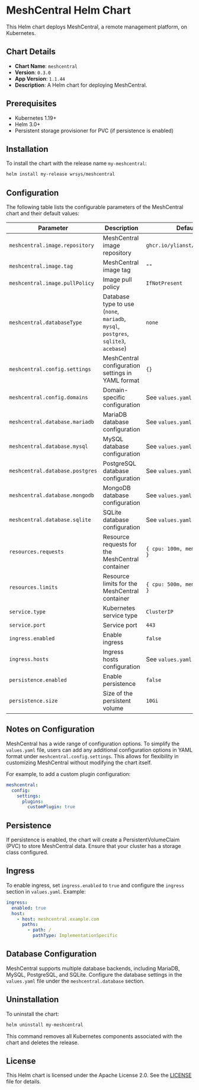 # MeshCentral Helm Chart

This Helm chart deploys MeshCentral, a remote management platform, on Kubernetes.

## Chart Details

- **Chart Name**: `meshcentral`
- **Version**: `0.3.0`
- **App Version**: `1.1.44`
- **Description**: A Helm chart for deploying MeshCentral.

## Prerequisites

- Kubernetes 1.19+
- Helm 3.0+
- Persistent storage provisioner for PVC (if persistence is enabled)

## Installation

To install the chart with the release name `my-meshcentral`:

```sh
helm install my-release wrsys/meshcentral
```

## Configuration

The following table lists the configurable parameters of the MeshCentral chart and their default values:

| Parameter                          | Description                                                                 | Default                     |
|------------------------------------|-----------------------------------------------------------------------------|-----------------------------|
| `meshcentral.image.repository`    | MeshCentral image repository                                               | `ghcr.io/ylianst/meshcentral` |
| `meshcentral.image.tag`           | MeshCentral image tag                                                      | `""`                      |
| `meshcentral.image.pullPolicy`    | Image pull policy                                                          | `IfNotPresent`             |
| `meshcentral.databaseType`        | Database type to use (`none`, `mariadb`, `mysql`, `postgres`, `sqlite3`, `acebase`) | `none`                     |
| `meshcentral.config.settings`     | MeshCentral configuration settings in YAML format                          | `{}`                       |
| `meshcentral.config.domains`      | Domain-specific configuration                                              | See `values.yaml`          |
| `meshcentral.database.mariadb`    | MariaDB database configuration                                             | See `values.yaml`          |
| `meshcentral.database.mysql`      | MySQL database configuration                                               | See `values.yaml`          |
| `meshcentral.database.postgres`   | PostgreSQL database configuration                                          | See `values.yaml`          |
| `meshcentral.database.mongodb`    | MongoDB database configuration                                             | See `values.yaml`          |
| `meshcentral.database.sqlite`     | SQLite database configuration                                              | See `values.yaml`          |
| `resources.requests`              | Resource requests for the MeshCentral container                            | `{ cpu: 100m, memory: 256Mi }` |
| `resources.limits`                | Resource limits for the MeshCentral container                              | `{ cpu: 500m, memory: 512Mi }` |
| `service.type`                    | Kubernetes service type                                                    | `ClusterIP`                |
| `service.port`                    | Service port                                                               | `443`                      |
| `ingress.enabled`                 | Enable ingress                                                             | `false`                    |
| `ingress.hosts`                   | Ingress hosts configuration                                                | See `values.yaml`          |
| `persistence.enabled`             | Enable persistence                                                         | `false`                    |
| `persistence.size`                | Size of the persistent volume                                              | `10Gi`                     |

## Notes on Configuration

MeshCentral has a wide range of configuration options. To simplify the `values.yaml` file, users can add any additional configuration options in YAML format under `meshcentral.config.settings`. This allows for flexibility in customizing MeshCentral without modifying the chart itself.

For example, to add a custom plugin configuration:

```yaml
meshcentral:
  config:
    settings:
      plugins:
        customPlugin: true
```

## Persistence

If persistence is enabled, the chart will create a PersistentVolumeClaim (PVC) to store MeshCentral data. Ensure that your cluster has a storage class configured.

## Ingress

To enable ingress, set `ingress.enabled` to `true` and configure the `ingress` section in `values.yaml`. Example:

```yaml
ingress:
  enabled: true
  host:
    - host: meshcentral.example.com
      paths:
        - path: /
          pathType: ImplementationSpecific
```

## Database Configuration

MeshCentral supports multiple database backends, including MariaDB, MySQL, PostgreSQL, and SQLite. Configure the database settings in the `values.yaml` file under the `meshcentral.database` section.

## Uninstallation

To uninstall the chart:

```bash
helm uninstall my-meshcentral
```

This command removes all Kubernetes components associated with the chart and deletes the release.

## License

This Helm chart is licensed under the Apache License 2.0. See the [LICENSE](../../LICENSE) file for details.